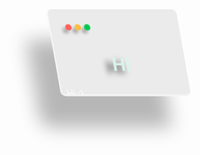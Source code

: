 <html lang="de">
<head>
  <meta charset="UTF-8">
  <meta name="viewport" content="width=device-width, initial-scale=1.0">
  <title>Card Example</title>
  <style>
    .card {
      width: 190px;
      height: 120px;
      padding: 0.5rem;
      background: rgba(198, 198, 198, 0.34);
      border-radius: 8px;
      backdrop-filter: blur(5px);
      border-bottom: 3px solid rgba(255, 255, 255, 0.440);
      border-left: 2px rgba(255, 255, 255, 0.545) outset;
      box-shadow: -40px 50px 30px rgba(0, 0, 0, 0.280);
      transform: skewX(10deg);
      transition: .4s;
      overflow: hidden;
      color: white;
    }
    .card:hover {
      height: 254px;
      transform: skew(0deg);
    }
    .align {
      padding: 1rem;
      display: flex;
      flex-direction: row;
      gap: 5px;
      align-self: flex-start;
    }
    .red {
      width: 10px;
      height: 10px;
      border-radius: 50%;
      background-color: #ff605c;
      box-shadow: -5px 5px 5px rgba(0, 0, 0, 0.280);
    }
    .yellow {
      width: 10px;
      height: 10px;
      border-radius: 50%;
      background-color: #ffbd44;
      box-shadow: -5px 5px 5px rgba(0, 0, 0, 0.280);
    }
    .green {
      width: 10px;
      height: 10px;
      border-radius: 50%;
      background-color: #00ca4e;
      box-shadow: -5px 5px 5px rgba(0, 0, 0, 0.280);
    }
    .card h1 {
      text-align: center;
      margin: 1.3rem;
      color: rgb(218, 244, 237);
      text-shadow: -10px 5px 10px rgba(0, 0, 0, 0.573);
    }
  </style>
</head>
<body>
  <div class="card">
    <div class="align">
      <span class="red"></span>
      <span class="yellow"></span>
      <span class="green"></span>
    </div>
    <h1>Hi</h1>
    <p>Hi :)</p>
  </div>
</body>
</html>
